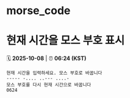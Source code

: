 # morse_code
# 현재 시간을 모스 부호 표시
<!-- MORSE_TIME_START -->
🗓️ **2025-10-08** | ⏰ **06:24 (KST)**

```
현재 시간을 입력하세요. 모스 부호로 바꿉니다
----- -.... ..--- ....-
모스 부호를 다시 현재 시간으로 바꿉니다
0624
```
<!-- MORSE_TIME_END -->
